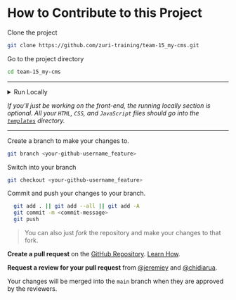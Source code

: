 # How to Contribute to this Project

Clone the project

```bash
git clone https://github.com/zuri-training/team-15_my-cms.git
```

Go to the project directory

```bash
cd team-15_my-cms
```

---

<details><summary>Run Locally</summary>

> Preferred tool for creating and managing virtual environments: `pipenv` (see installation guide: <https://pypi.org/project/pipenv/>).

Create a virtual environment and install needed dependencies in it

```bash
pipenv install
```

Activate the virtual environment

```bash
pipenv shell
```

If `django-environ` isn't installed, you can install it with:

```bash
pipenv install django-environ
```

Create a `.env` file in the same directory as the `settings.py` (`config` folder) with the following contents:
> **Don't enclose the secret key in any quotation mark.**

```python
SECRET_KEY=<your-secret-key>
```

*Generate a secret key from <https://djecrety.ir/>.*

</details>

*If you'll just be working on the front-end, the *running locally* section is optional. All your `HTML`, `CSS`, and `JavaScript` files should go into the [`templates`](https://github.com/zuri-training/team-15_my-cms/tree/main/templates) directory.*

---

Create a branch to make your changes to.

```bash
git branch <your-github-username_feature>
```

Switch into your branch

```bash
git checkout <your-github-username_feature>
```

Commit and push your changes to your branch.

```bash
  git add . || git add --all || git add -A
  git commit -m <commit-message>
  git push
```

> You can also just *fork* the repository and make your changes to that fork.

**Create a pull request** on the [GitHub Repository](https://github.com/zuri-training/team-15_my-cms). [Learn How](https://docs.github.com/en/pull-requests/collaborating-with-pull-requests/proposing-changes-to-your-work-with-pull-requests/creating-a-pull-request).

**Request a review for your pull request** from [@jeremiey](https://www.github.com/jeremiey) and [@chidiarua](https://www.github.com/chidiarua).

Your changes will be merged into the `main` branch when they are approved by the reviewers.

<!-- ## Major packages used at the moment (list will be updated as we progress)

> You can choose to install individual packages with: `pipenv install package-name`)

- `django-environ` (run `pipenv install django-environ` to install manually). -->
